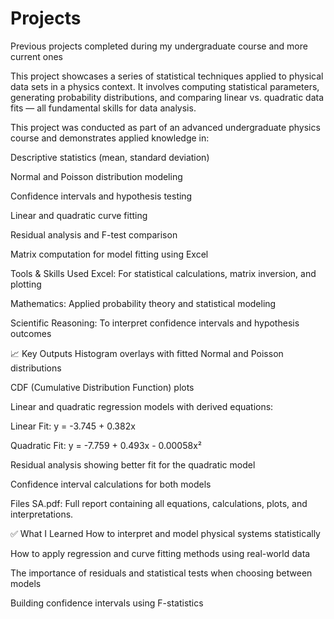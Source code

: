 # Projects
Previous projects completed during my undergraduate course and more current ones

This project showcases a series of statistical techniques applied to physical data sets in a physics context. It involves computing statistical parameters, generating probability distributions, and comparing linear vs. quadratic data fits — all fundamental skills for data analysis.

This project was conducted as part of an advanced undergraduate physics course and demonstrates applied knowledge in:

Descriptive statistics (mean, standard deviation)

Normal and Poisson distribution modeling

Confidence intervals and hypothesis testing

Linear and quadratic curve fitting

Residual analysis and F-test comparison

Matrix computation for model fitting using Excel

 Tools & Skills Used
Excel: For statistical calculations, matrix inversion, and plotting

Mathematics: Applied probability theory and statistical modeling

Scientific Reasoning: To interpret confidence intervals and hypothesis outcomes

📈 Key Outputs
Histogram overlays with fitted Normal and Poisson distributions

CDF (Cumulative Distribution Function) plots

Linear and quadratic regression models with derived equations:

Linear Fit: y = -3.745 + 0.382x

Quadratic Fit: y = -7.759 + 0.493x - 0.00058x²

Residual analysis showing better fit for the quadratic model

Confidence interval calculations for both models

Files
SA.pdf: Full report containing all equations, calculations, plots, and interpretations.

✅ What I Learned
How to interpret and model physical systems statistically

How to apply regression and curve fitting methods using real-world data

The importance of residuals and statistical tests when choosing between models

Building confidence intervals using F-statistics
